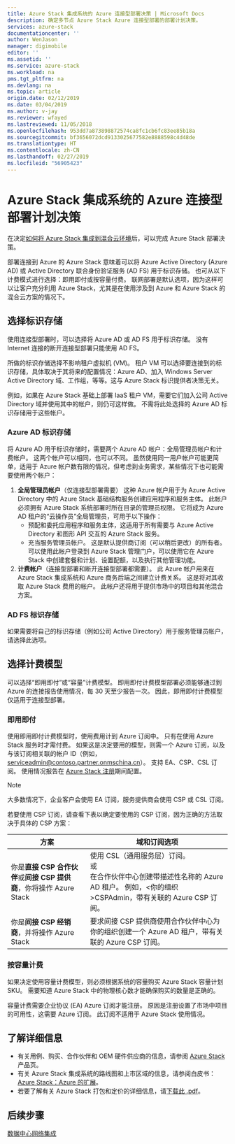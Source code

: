 ```yaml
---
title: Azure Stack 集成系统的 Azure 连接型部署决策 | Microsoft Docs
description: 确定多节点 Azure Stack Azure 连接型部署的部署计划决策。
services: azure-stack
documentationcenter: ''
author: WenJason
manager: digimobile
editor: ''
ms.assetid: ''
ms.service: azure-stack
ms.workload: na
pms.tgt_pltfrm: na
ms.devlang: na
ms.topic: article
origin.date: 02/12/2019
ms.date: 03/04/2019
ms.author: v-jay
ms.reviewer: wfayed
ms.lastreviewed: 11/05/2018
ms.openlocfilehash: 953dd7a873898872574ca8fc1cb6fc83ee85b18a
ms.sourcegitcommit: bf3656072dcd9133025677582e8888598c4d48de
ms.translationtype: HT
ms.contentlocale: zh-CN
ms.lasthandoff: 02/27/2019
ms.locfileid: "56905423"
---
```

# <a name="azure-connected-deployment-planning-decisions-for-azure-stack-integrated-systems"></a>Azure Stack 集成系统的 Azure 连接型部署计划决策
在决定[如何将 Azure Stack 集成到混合云环境](azure-stack-connection-models.md)后，可以完成 Azure Stack 部署决策。

部署连接到 Azure 的 Azure Stack 意味着可以将 Azure Active Directory (Azure AD) 或 Active Directory 联合身份验证服务 (AD FS) 用于标识存储。 也可从以下计费模式进行选择：即用即付或按容量付费。 联网部署是默认选项，因为这样可以让客户充分利用 Azure Stack，尤其是在使用涉及到 Azure 和 Azure Stack 的混合云方案的情况下。 

## <a name="choose-an-identity-store"></a>选择标识存储
使用连接型部署时，可以选择将 Azure AD 或 AD FS 用于标识存储。 没有 Internet 连接的断开连接型部署只能使用 AD FS。

所做的标识存储选择不影响租户虚拟机 (VM)。 租户 VM 可以选择要连接到的标识存储，具体取决于其将来的配置情况：Azure AD、加入 Windows Server Active Directory 域、工作组，等等。这与 Azure Stack 标识提供者决策无关。 

例如，如果在 Azure Stack 基础上部署 IaaS 租户 VM，需要它们加入公司 Active Directory 域并使用其中的帐户，则仍可这样做。 不需将此处选择的 Azure AD 标识存储用于这些帐户。

### <a name="azure-ad-identity-store"></a>Azure AD 标识存储
将 Azure AD 用于标识存储时，需要两个 Azure AD 帐户：全局管理员帐户和计费帐户。 这两个帐户可以相同，也可以不同。 虽然使用同一用户帐户可能更简单，适用于 Azure 帐户数有限的情况，但考虑到业务需求，某些情况下也可能需要使用两个帐户：

1. **全局管理员帐户**（仅连接型部署需要） 这种 Azure 帐户用于为 Azure Active Directory 中的 Azure Stack 基础结构服务创建应用程序和服务主体。 此帐户必须拥有 Azure Stack 系统部署时所在目录的管理员权限。 它将成为 Azure AD 租户的“云操作员”全局管理员，可用于以下操作： 
    - 预配和委托应用程序和服务主体，这适用于所有需要与 Azure Active Directory 和图形 API 交互的 Azure Stack 服务。 
    - 充当服务管理员帐户。 这是默认提供商订阅（可以稍后更改）的所有者。 可以使用此帐户登录到 Azure Stack 管理门户，可以使用它在 Azure Stack 中创建套餐和计划、设置配额，以及执行其他管理功能。
2. **计费帐户**（连接型部署和断开连接型部署都需要）。 此 Azure 帐户用来在 Azure Stack 集成系统和 Azure 商务后端之间建立计费关系。 这是将对其收取 Azure Stack 费用的帐户。 此帐户还将用于提供市场中的项目和其他混合方案。 

### <a name="ad-fs-identity-store"></a>AD FS 标识存储
如果需要将自己的标识存储（例如公司 Active Directory）用于服务管理员帐户，请选择此选项。  

## <a name="choose-a-billing-model"></a>选择计费模型
可以选择“即用即付”或“容量”计费模型。 即用即付计费模型部署必须能够通过到 Azure 的连接报告使用情况，每 30 天至少报告一次。 因此，即用即付计费模型仅适用于连接型部署。  

### <a name="pay-as-you-use"></a>即用即付
使用即用即付计费模型时，使用费用计到 Azure 订阅中。 只有在使用 Azure Stack 服务时才需付费。 如果这是决定要用的模型，则需一个 Azure 订阅，以及与该订阅相关联的帐户 ID（例如，serviceadmin@contoso.partner.onmschina.cn）。 支持 EA、CSP、CSL 订阅。 使用情况报告在 [Azure Stack 注册](azure-stack-registration.md)期间配置。

> [!NOTE]
> 大多数情况下，企业客户会使用 EA 订阅，服务提供商会使用 CSP 或 CSL 订阅。

若要使用 CSP 订阅，请查看下表以确定要使用的 CSP 订阅，因为正确的方法取决于具体的 CSP 方案：

|方案|域和订阅选项|
|-----|-----|
|你是**直接 CSP 合作伙伴**或**间接 CSP 提供商**，你将操作 Azure Stack|使用 CSL（通用服务层）订阅。<br>     或<br>在合作伙伴中心创建带描述性名称的 Azure AD 租户。 例如，&lt;你的组织>CSPAdmin，带有关联的 Azure CSP 订阅。|
|你是**间接 CSP 经销商**，并将操作 Azure Stack|要求间接 CSP 提供商使用合作伙伴中心为你的组织创建一个 Azure AD 租户，带有关联的 Azure CSP 订阅。|

### <a name="capacity-based-billing"></a>按容量计费
如果决定使用容量计费模型，则必须根据系统的容量购买 Azure Stack 容量计划 SKU。 需要知道 Azure Stack 中的物理核心数才能确保购买的数量是正确的。 

容量计费需要企业协议 (EA) Azure 订阅才能注册。 原因是注册设置了市场中项目的可用性，这需要 Azure 订阅。 此订阅不适用于 Azure Stack 使用情况。

## <a name="learn-more"></a>了解详细信息
- 有关用例、购买、合作伙伴和 OEM 硬件供应商的信息，请参阅 [Azure Stack](https://azure.microsoft.com/overview/azure-stack/) 产品页。
- 有关 Azure Stack 集成系统的路线图和上市区域的信息，请参阅白皮书：[Azure Stack：Azure 的扩展](https://azure.microsoft.com/resources/azure-stack-an-extension-of-azure/)。 
- 若要了解有关 Azure Stack 打包和定价的详细信息，请[下载此 .pdf](https://azure.microsoft.com/mediahandler/files/resourcefiles/5bc3f30c-cd57-4513-989e-056325eb95e1/Azure-Stack-packaging-and-pricing-datasheet.pdf)。 

## <a name="next-steps"></a>后续步骤
[数据中心网络集成](azure-stack-network.md)
